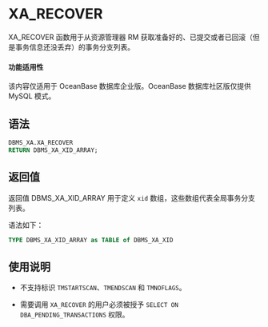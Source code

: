 XA_RECOVER 
===============================

XA_RECOVER 函数用于从资源管理器 RM 获取准备好的、已提交或者已回滚（但是事务信息还没丢弃）的事务分支列表。


  <main id="notice" >
    <h4>功能适用性</h4>
    <p>该内容仅适用于 OceanBase 数据库企业版。OceanBase 数据库社区版仅提供 MySQL 模式。</p>
  </main>

语法 
-----------

```sql
DBMS_XA.XA_RECOVER 
RETURN DBMS_XA_XID_ARRAY;
```



返回值 
------------

返回值 DBMS_XA_XID_ARRAY 用于定义 `xid` 数组，这些数组代表全局事务分支列表。

语法如下：

```sql
TYPE DBMS_XA_XID_ARRAY as TABLE of DBMS_XA_XID
```



使用说明 
-------------------------

* 不支持标识 `TMSTARTSCAN`、`TMENDSCAN` 和 `TMNOFLAGS`。

  

* 需要调用 `XA_RECOVER` 的用户必须被授予 `SELECT ON DBA_PENDING_TRANSACTIONS` 权限。

  



